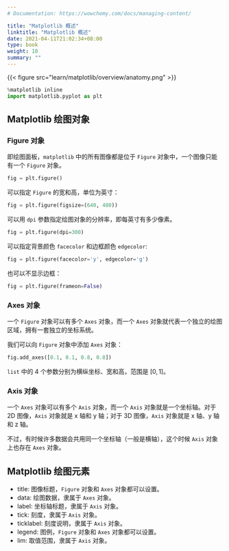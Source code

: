 ```yaml
---
# Documentation: https://wowchemy.com/docs/managing-content/

title: "Matplotlib 概述"
linktitle: "Matplotlib 概述"
date: 2021-04-11T21:02:34+08:00
type: book
weight: 10
summary: ""
---
```


<!--more-->

{{< figure src="learn/matplotlib/overview/anatomy.png" >}}


```python
%matplotlib inline
import matplotlib.pyplot as plt
```

## Matplotlib 绘图对象

### Figure 对象

即绘图面板，`matplotlib` 中的所有图像都是位于 `Figure` 对象中，一个图像只能有一个 `Figure` 对象。


```python
fig = plt.figure()
```

可以指定 `Figure` 的宽和高，单位为英寸：


```python
fig = plt.figure(figsize=(640, 480))
```

可以用 `dpi` 参数指定绘图对象的分辨率，即每英寸有多少像素。


```python
fig = plt.figure(dpi=300)
```

可以指定背景颜色 `facecolor` 和边框颜色 `edgecolor`:


```python
fig = plt.figure(facecolor='y', edgecolor='g')
```

也可以不显示边框：


```python
fig = plt.figure(frameon=False)
```

### Axes 对象

一个 `Figure` 对象可以有多个 `Axes` 对象，而一个 `Axes` 对象就代表一个独立的绘图区域，拥有一套独立的坐标系统。

我们可以向 `Figure` 对象中添加 `Axes` 对象：


```python
fig.add_axes([0.1, 0.1, 0.8, 0.8])
```

`list` 中的 4 个参数分别为横纵坐标、宽和高，范围是 $[0, 1]$。

### Axis 对象

一个 `Axes` 对象可以有多个 `Axis` 对象，而一个 `Axis` 对象就是一个坐标轴。对于 2D 图像，`Axis` 对象就是 x 轴和 y 轴；对于 3D 图像，`Axis` 对象就是 x 轴、y 轴和 z 轴。

不过，有时候许多数据会共用同一个坐标轴（一般是横轴），这个时候 `Axis` 对象上也存在 `Axes` 对象。

## Matplotlib 绘图元素

- title: 图像标题，`Figure` 对象和 `Axes` 对象都可以设置。
- data: 绘图数据，隶属于 `Axes` 对象。
- label: 坐标轴标题，隶属于 `Axis` 对象。
- tick: 刻度，隶属于 `Axis` 对象。
- ticklabel: 刻度说明，隶属于 `Axis` 对象。
- legend: 图例，`Figure` 对象和 `Axes` 对象都可以设置。
- lim: 取值范围，隶属于 `Axis` 对象。
